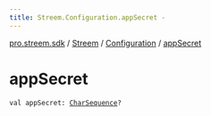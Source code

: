 ```yaml
---
title: Streem.Configuration.appSecret - 
---
```


[pro.streem.sdk](../../index.html) / [Streem](../index.html) / [Configuration](index.html) / [appSecret](./app-secret.html)

# appSecret

`val appSecret: `[`CharSequence`](https://kotlinlang.org/api/latest/jvm/stdlib/kotlin/-char-sequence/index.html)`?`